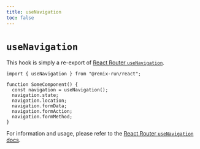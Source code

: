 ```yaml
---
title: useNavigation
toc: false
---
```


# `useNavigation`

This hook is simply a re-export of [React Router `useNavigation`][rr-usenavigation].

```tsx
import { useNavigation } from "@remix-run/react";

function SomeComponent() {
  const navigation = useNavigation();
  navigation.state;
  navigation.location;
  navigation.formData;
  navigation.formAction;
  navigation.formMethod;
}
```

For information and usage, please refer to the [React Router `useNavigation` docs][rr-usenavigation].

[rr-usenavigation]: https://reactrouter.com/en/main/hooks/use-navigation
